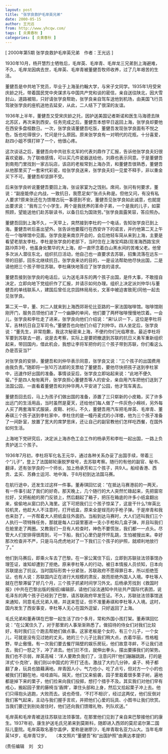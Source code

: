 ```yaml
---
layout: post
title: "张学良救护毛岸英兄弟"
date: 2000-05-15
author: 王光远
from: http://www.yhcqw.com/
tags: [ 炎黄春秋 ]
categories: [ 炎黄春秋 ]
---
```



[ 2000年第5期 张学良救护毛岸英兄弟　作者：王光远 ]

1930年10月，杨开慧烈士牺牲后，毛岸英、毛岸青、毛岸龙三兄弟到上海避难，不久，毛岸龙因病去世，毛岸英、毛岸青被董健吾牧师收养，过了几年艰苦的生活。


董健吾是中共地下党员，毕业于上海圣约翰大学，与宋子文同学。1935年1月受宋庆龄之托，带着国民党中央谋求与中国共产党和谈的密信，亲自送往陕北，因大雪封山，道路被阻，只好请张学良帮助，张学良亲自驾车送他到机场，由美国飞行员驾驶张学良的座机送他去延安，从此，二人结下了很深的友谊。


1936年上半年，董健吾又受宋庆龄之托，因护送美国记者斯诺和医生马海德去陕北苏区，再次来到西安。任务完成之后，董健吾本想早日返回上海，张学良却要他在西安多盘桓数日。一次，张学良请董健吾吃饭，董健吾发现张学良面有不悦之色，饭也吃得很少，忙问是什么原因。原来张学良有一对明代的花瓶，十分喜爱，赵四小姐不慎打碎了一个，他很心疼。


这次谈话之后，董健吾向中共驻东北军的代表刘鼎作了汇报，告诉他张学良夫妇很喜欢瓷器，为了联络感情，可以买几件瓷器送给他，刘鼎也表示同意。于是董健吾到南苑门里找到一家古玩店，该店的老板常到上海办货，和董健吾很熟悉，董健吾从他那里买了一套宋代彩瓷，给张学良送来，张学良夫妇一见爱不释手，非以重金买下不可。董健吾却坚辞不受。


后来张学良听说董健吾要回上海，张设家宴为之饯别。席间，张问有何要求，董说：“副座能停止内战，一致抗日，我愿足矣!”张点头称是。但他又问，有没有私人要求?原来张还在为馈赠古玩一事感到不安。董健吾见张学良如此诚意，也就提出要求说：“我有三个小学生，两个是我抚养的革命子弟，一个是我的儿子，如蒙照顾，望能送他们赴苏联读书，以备日后为国效劳。”张学良面露笑容，答应照办。


董健吾回到上海不久，一天早上，突然接到李杜的一个电话，告知张学良已到上海。董健吾听后喜出望外。张告诉他要履行在西安许下的诺言，并约他第二天上午在一个咖啡馆中见面。张学良是来南京开会的，会后他轻车简从来到上海，主要是看望老朋友李杜。李杜是张学良的老部下，当时住在上海宝鸡路(现淮海西路宝庆路)9弄3号，他虽身处繁华的大上海，却一直怀念着白山黑水间的苦难父老。他曾多次派人潜往东北，组织抗日活动，他自己也一直要求去苏联，招集流落在远东一带的旧部，回东北继续抗日。张学良来访的目的，一是设法帮助他尽快出国，二是请他把三个孩子带往苏联。李杜痛快地答应了张学良的请求。


董健吾接到张学良的电话后，认为送毛泽东的两个孩子出国，是件大事，不敢擅自决定，立即向地下党组织作了汇报，并请示如何办理。组织上决定派刘仲华(与董健吾的单线联系人，建国后曾任北京园林局局长，文革中被迫害致死)同他一起去见张学良。


第二天一早，董、刘二人就来到上海西郊哥伦比亚路的一家法国咖啡馆。咖啡馆刚刚开门，服务员领他们进了一个幽静的单间，他们要了两杯咖啡慢慢地饮着。一会儿，张学良和李杜走了进来，张学良向他们介绍说：“来!认识一下，这位是李杜将军，吉林抗日自卫军司令。”董健吾也向他们介绍了刘仲华。四人坐定后，张学良说：“董先生，非常抱歉，我这次秘密来上海，不便约你们光临寒舍。最近李杜将军要到苏联去一趟，说是去考察，实际上是要把撤退到苏联的抗日义勇军重新组织起来，带回国内，借此机会，我想让李将军把你的三个孩子带到苏联，你们看这么办是否妥当?”


对张学良的安排，董健吾和刘仲华表示同意，张学良又说：“三个孩子的出国费用由我负责。”随即将一张10万法郎的支票给了董健吾，要他尽快把孩子送到李杜家中，迅速作好出国的准备。事情谈妥后，张学良立即站起来说：“此地不便久留。”于是四人匆匆离开，张学良担心董健吾等人的安全，亲自用汽车把他们送到了法国公园，一直看着董健吾和刘仲华两人平安进了公园，他才驾车离去。


董健吾回去后，马上为孩子们做出国的准备，添置了三只崭新的小皮箱，买了许多出远门的生活用品，当时虽然是夏天，还给他们每人做了一件灰色小棉袄，另外每人买了两套海军式服装，皮鞋、衬衫。不久，董健吾用汽车把毛岸英、毛岸青、董寿祺三个孩子送到李杜家中，李杜住的是一幢丹麦式的小洋楼，他为三个孩子准备了一间卧室，放置了宽大的席梦思床，还让自己的副官教他们怎样吃西餐，在国外如何生活。

上海地下党研究后，决定派上海赤色工会工作的杨承芳和李杜一起出国，一路上负责护送三个孩子。


1936年7月初，李杜将军化名王元华，通过各种关系办妥了出国手续，带着三个“儿子”，登上了法国邮轮康脱罗梭号，去苏联考察。随行的有他的副官、秘书、翻译，还有张学良的一个师长，加上杨承芳和三个孩子，共9人。船经香港、西贡、孟买、苏彝士运河、地中海，于8月初到达法国马赛。


在航行途中，还发生过这样一件事。董寿琪回忆说：“在抵达马赛港前的一两天，有一件事引起了我们的好奇。那天晚上，几个随行的大人突然忙碌起来，先把窗帘拉好，又把船舱的房门反锁上，然后翻起了箱子，把压在箱底的许多小纸盒翻出来，偷偷地从窗口扔入海里。这下可把我们三个孩子惊呆了，这是干什么?岸英比较机灵，他趁大人不注意时，打开纸盒，原来全是锃亮的手枪子弹。于是岸青和我也来劲了，一齐帮着大人把纸盒往外面扔。当船到达马赛时，大人们还叫我们三个人执行一项特殊任务，那就是每人口袋里塞进一支小手枪和几盒子弹，并且叫我们在舱里走了两圈。又教我们一旦有人检查时，神色不要慌张，我们都一一点头。尽管大人们安排得很周到，可一下船，我们心里仍是怦怦乱跳，生怕被搜出来。幸好那次检查并不严，只是马马虎虎地对了一下我们三个孩子的护照，就顺利地放行了。”


他们到马赛后，即乘火车去了巴黎。在一家公寓住下后，立即到苏联驻法领事馆办理签证，谁知却遭到了拒绝。原来李杜等人的行动，被日本情报人员侦知，日本向苏联提出了抗议。当时国际形势十分紧张，苏联政府不愿得罪日本，所以拒绝签证。也有人说：苏联国内正在进行大规模的肃反，故而拒绝外国人入境。李杜等人就在巴黎滞留了好几个月，三个孩子抓紧时间学习外文。后杨承芳找到《救国时报》(中共在巴黎出版的报纸)编辑部，请他们设法通知中共驻共产国际代表团，说毛泽东的两个孩子已经到了巴黎，请苏联政府早发签证。不久，苏联驻法领事馆送来通知，同意毛氏兄弟入境，并送来签证，但不准董寿祺和李杜等人入境。这时，国内发生了西安事变，李杜等人无心在国外逗留，只好返回了上海。


毛氏兄弟和董寿琪在巴黎一起生活了四个多月，常和外国小孩打架。董寿琪回忆说：“在公寓住久了，对于那里的人事渐渐熟悉了。做招待的侍女们对我们比较好，有时我们三个跑去帮她们做点事。这家老板是个女的，有三个儿子，一个女儿，可就是没有见过她的丈夫。她的三个儿子比我们稍大点，衣着华丽，性格粗野，举止傲慢。有一次我们要去餐厅隔壁的娱乐房玩，他们故意寻衅，不让我们进去，我们一怒之下，冲了进去。他们拦不住，就伸出拳头，摆出要揍我们的架势。我们也不示弱，岸英高喊：‘洋人要欺负我们了，注意闪开!’他们蹦蹦跳跳，打的是洋式‘仆克欣’，我们则以中国式的‘开打’还击。激战了大约几分钟，桌子、椅子都翻了身，玩具也狼藉满地。岸青因人小，气力也小，吃了点亏，但对方一个小的也被我们打翻在地，哇哇直叫。隔天，他们又来偷袭，园子里栽着很多栗子树，遍地都是掉下来的栗子，他们捡来向我们投掷，想打个措手不及。其实我们对他们早有戒心，搬起园子里的藤椅当‘盾牌’，罩住头部和上身，然后又拾起栗子冲上去。他们只得抱头逃跑，大败而去。说也奇怪，‘不打不相识’，经过这两仗，他们反倒对我们客气起来，主动与我们握手言欢，并把他们心爱的玩具、小图书让我们欣赏。当我们要迁到别处居住时，他们还向我们馈赠礼物，列队欢送。”


毛岸英和毛岸青被送往苏联驻法领事馆，在那里他们见到了亲自来巴黎接他们的康生。1937年初，康生护送毛氏兄弟来到莫斯科，随即进入西郊的莫尼诺尔第二国际儿童院。毛岸英取名塞尔盖伊，爱称是谢廖沙，毛岸青取名亚力山大。当年毛岸英14岁，毛岸青12岁。　　（本文照片“董健吾”和“出国护照”由黄达孝提供）

(责任编辑　刘　文)


